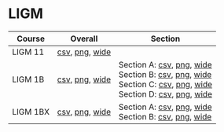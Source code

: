 # LIGM

| Course | Overall | Section |
| ------ | ------- | ------- |
| LIGM 11 | [csv](https://github.com/UCSD-Historical-Enrollment-Data/2023Winter/blob/main/overall/LIGM%2011.csv), [png](https://raw.githubusercontent.com/UCSD-Historical-Enrollment-Data/2023Winter/main/plot_overall/LIGM%2011.png), [wide](https://raw.githubusercontent.com/UCSD-Historical-Enrollment-Data/2023Winter/main/plot_overall_wide/LIGM%2011.png) |  |
| LIGM 1B | [csv](https://github.com/UCSD-Historical-Enrollment-Data/2023Winter/blob/main/overall/LIGM%201B.csv), [png](https://raw.githubusercontent.com/UCSD-Historical-Enrollment-Data/2023Winter/main/plot_overall/LIGM%201B.png), [wide](https://raw.githubusercontent.com/UCSD-Historical-Enrollment-Data/2023Winter/main/plot_overall_wide/LIGM%201B.png) | Section A: [csv](https://github.com/UCSD-Historical-Enrollment-Data/2023Winter/blob/main/section/LIGM%201B_A.csv), [png](https://raw.githubusercontent.com/UCSD-Historical-Enrollment-Data/2023Winter/main/plot_section/LIGM%201B_A.png), [wide](https://raw.githubusercontent.com/UCSD-Historical-Enrollment-Data/2023Winter/main/plot_section_wide/LIGM%201B_A.png)<br>Section B: [csv](https://github.com/UCSD-Historical-Enrollment-Data/2023Winter/blob/main/section/LIGM%201B_B.csv), [png](https://raw.githubusercontent.com/UCSD-Historical-Enrollment-Data/2023Winter/main/plot_section/LIGM%201B_B.png), [wide](https://raw.githubusercontent.com/UCSD-Historical-Enrollment-Data/2023Winter/main/plot_section_wide/LIGM%201B_B.png)<br>Section C: [csv](https://github.com/UCSD-Historical-Enrollment-Data/2023Winter/blob/main/section/LIGM%201B_C.csv), [png](https://raw.githubusercontent.com/UCSD-Historical-Enrollment-Data/2023Winter/main/plot_section/LIGM%201B_C.png), [wide](https://raw.githubusercontent.com/UCSD-Historical-Enrollment-Data/2023Winter/main/plot_section_wide/LIGM%201B_C.png)<br>Section D: [csv](https://github.com/UCSD-Historical-Enrollment-Data/2023Winter/blob/main/section/LIGM%201B_D.csv), [png](https://raw.githubusercontent.com/UCSD-Historical-Enrollment-Data/2023Winter/main/plot_section/LIGM%201B_D.png), [wide](https://raw.githubusercontent.com/UCSD-Historical-Enrollment-Data/2023Winter/main/plot_section_wide/LIGM%201B_D.png) |
| LIGM 1BX | [csv](https://github.com/UCSD-Historical-Enrollment-Data/2023Winter/blob/main/overall/LIGM%201BX.csv), [png](https://raw.githubusercontent.com/UCSD-Historical-Enrollment-Data/2023Winter/main/plot_overall/LIGM%201BX.png), [wide](https://raw.githubusercontent.com/UCSD-Historical-Enrollment-Data/2023Winter/main/plot_overall_wide/LIGM%201BX.png) | Section A: [csv](https://github.com/UCSD-Historical-Enrollment-Data/2023Winter/blob/main/section/LIGM%201BX_A.csv), [png](https://raw.githubusercontent.com/UCSD-Historical-Enrollment-Data/2023Winter/main/plot_section/LIGM%201BX_A.png), [wide](https://raw.githubusercontent.com/UCSD-Historical-Enrollment-Data/2023Winter/main/plot_section_wide/LIGM%201BX_A.png)<br>Section B: [csv](https://github.com/UCSD-Historical-Enrollment-Data/2023Winter/blob/main/section/LIGM%201BX_B.csv), [png](https://raw.githubusercontent.com/UCSD-Historical-Enrollment-Data/2023Winter/main/plot_section/LIGM%201BX_B.png), [wide](https://raw.githubusercontent.com/UCSD-Historical-Enrollment-Data/2023Winter/main/plot_section_wide/LIGM%201BX_B.png) |
